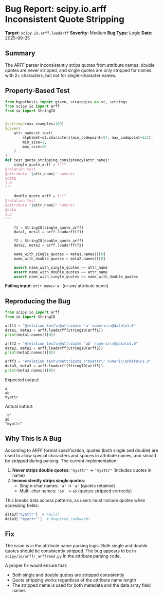 # Bug Report: scipy.io.arff Inconsistent Quote Stripping

**Target**: `scipy.io.arff.loadarff`
**Severity**: Medium
**Bug Type**: Logic
**Date**: 2025-09-25

## Summary

The ARFF parser inconsistently strips quotes from attribute names: double quotes are never stripped, and single quotes are only stripped for names with 2+ characters, but not for single-character names.

## Property-Based Test

```python
from hypothesis import given, strategies as st, settings
from scipy.io import arff
from io import StringIO


@settings(max_examples=100)
@given(
    attr_name=st.text(
        alphabet=st.characters(min_codepoint=97, max_codepoint=122),
        min_size=1,
        max_size=20
    )
)
def test_quote_stripping_consistency(attr_name):
    single_quote_arff = f"""
@relation test
@attribute '{attr_name}' numeric
@data
1.0
"""

    double_quote_arff = f"""
@relation test
@attribute "{attr_name}" numeric
@data
1.0
"""

    f1 = StringIO(single_quote_arff)
    data1, meta1 = arff.loadarff(f1)

    f2 = StringIO(double_quote_arff)
    data2, meta2 = arff.loadarff(f2)

    name_with_single_quotes = meta1.names()[0]
    name_with_double_quotes = meta2.names()[0]

    assert name_with_single_quotes == attr_name
    assert name_with_double_quotes == attr_name
    assert name_with_single_quotes == name_with_double_quotes
```

**Failing input**: `attr_name='a'` (or any attribute name)

## Reproducing the Bug

```python
from scipy.io import arff
from io import StringIO

arff1 = "@relation test\n@attribute 'a' numeric\n@data\n1.0"
data1, meta1 = arff.loadarff(StringIO(arff1))
print(meta1.names()[0])

arff2 = "@relation test\n@attribute 'ab' numeric\n@data\n1.0"
data2, meta2 = arff.loadarff(StringIO(arff2))
print(meta2.names()[0])

arff3 = "@relation test\n@attribute \"myattr\" numeric\n@data\n1.0"
data3, meta3 = arff.loadarff(StringIO(arff3))
print(meta3.names()[0])
```

Expected output:
```
a
ab
myattr
```

Actual output:
```
'a'
ab
"myattr"
```

## Why This Is A Bug

According to ARFF format specification, quotes (both single and double) are used to allow special characters and spaces in attribute names, and should be stripped during parsing. The current implementation:

1. **Never strips double quotes**: `"myattr"` → `"myattr"` (includes quotes in name)
2. **Inconsistently strips single quotes**:
   - Single-char names: `'a'` → `'a'` (quotes retained)
   - Multi-char names: `'ab'` → `ab` (quotes stripped correctly)

This breaks data access patterns, as users must include quotes when accessing fields:
```python
data3["myattr"]  # Fails!
data3['"myattr"']  # Required (awkward)
```

## Fix

The issue is in the attribute name parsing logic. Both single and double quotes should be consistently stripped. The bug appears to be in `scipy/io/arff/_arffread.py` in the attribute parsing code.

A proper fix would ensure that:
- Both single and double quotes are stripped consistently
- Quote stripping works regardless of the attribute name length
- The stripped name is used for both metadata and the data array field names